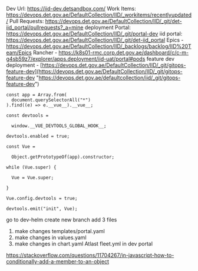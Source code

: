 
Dev Url: https://iid-dev.detsandbox.com/
Work Items: https://devops.det.gov.ae/DefaultCollection/IID/_workitems/recentlyupdated/
Pull Requests: https://devops.det.gov.ae/DefaultCollection/IID/_git/det-iid_portal/pullrequests?_a=mine
deployment Portal: https://devops.det.gov.ae/DefaultCollection/IID/_git/portal-dev
iid portal: https://devops.det.gov.ae/DefaultCollection/IID/_git/det-iid_portal
Epics - https://devops.det.gov.ae/DefaultCollection/IID/_backlogs/backlog/IID%20Team/Epics
Rancher - https://k8s01-rmc.corp.det.gov.ae/dashboard/c/c-m-g4sb59z7/explorer/apps.deployment/iid-uat/portal#pods
feature dev deployment - [https://devops.det.gov.ae/DefaultCollection/IID/_git/gitops-feature-dev](https://devops.det.gov.ae/DefaultCollection/IID/_git/gitops-feature-dev "https://devops.det.gov.ae/defaultcollection/iid/_git/gitops-feature-dev")




```
const app = Array.from(
  document.querySelectorAll("*")
).find((e) => e.__vue__).__vue__;

const devtools =

  window.__VUE_DEVTOOLS_GLOBAL_HOOK__;

devtools.enabled = true;

const Vue =

  Object.getPrototypeOf(app).constructor;

while (Vue.super) {

  Vue = Vue.super;

}

Vue.config.devtools = true;

devtools.emit("init", Vue);
```



go to dev-helm
create new branch add 3 files
1. make changes templates/portal.yaml
2. make changes in values.yaml
3. make changes in chart.yaml
Atlast fleet.yml in dev portal

https://stackoverflow.com/questions/11704267/in-javascript-how-to-conditionally-add-a-member-to-an-object



